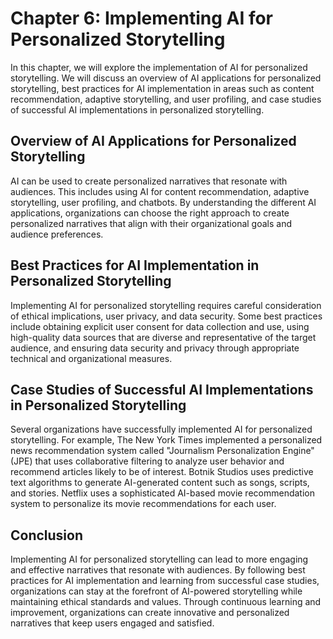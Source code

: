 Chapter 6: Implementing AI for Personalized Storytelling
========================================================

In this chapter, we will explore the implementation of AI for personalized storytelling. We will discuss an overview of AI applications for personalized storytelling, best practices for AI implementation in areas such as content recommendation, adaptive storytelling, and user profiling, and case studies of successful AI implementations in personalized storytelling.

Overview of AI Applications for Personalized Storytelling
---------------------------------------------------------

AI can be used to create personalized narratives that resonate with audiences. This includes using AI for content recommendation, adaptive storytelling, user profiling, and chatbots. By understanding the different AI applications, organizations can choose the right approach to create personalized narratives that align with their organizational goals and audience preferences.

Best Practices for AI Implementation in Personalized Storytelling
-----------------------------------------------------------------

Implementing AI for personalized storytelling requires careful consideration of ethical implications, user privacy, and data security. Some best practices include obtaining explicit user consent for data collection and use, using high-quality data sources that are diverse and representative of the target audience, and ensuring data security and privacy through appropriate technical and organizational measures.

Case Studies of Successful AI Implementations in Personalized Storytelling
--------------------------------------------------------------------------

Several organizations have successfully implemented AI for personalized storytelling. For example, The New York Times implemented a personalized news recommendation system called "Journalism Personalization Engine" (JPE) that uses collaborative filtering to analyze user behavior and recommend articles likely to be of interest. Botnik Studios uses predictive text algorithms to generate AI-generated content such as songs, scripts, and stories. Netflix uses a sophisticated AI-based movie recommendation system to personalize its movie recommendations for each user.

Conclusion
----------

Implementing AI for personalized storytelling can lead to more engaging and effective narratives that resonate with audiences. By following best practices for AI implementation and learning from successful case studies, organizations can stay at the forefront of AI-powered storytelling while maintaining ethical standards and values. Through continuous learning and improvement, organizations can create innovative and personalized narratives that keep users engaged and satisfied.
